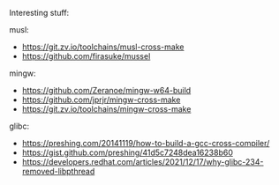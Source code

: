 
Interesting stuff:

musl:
- https://git.zv.io/toolchains/musl-cross-make
- https://github.com/firasuke/mussel

mingw:
- https://github.com/Zeranoe/mingw-w64-build
- https://github.com/jprjr/mingw-cross-make
- https://git.zv.io/toolchains/mingw-cross-make

glibc:
- https://preshing.com/20141119/how-to-build-a-gcc-cross-compiler/
- https://gist.github.com/preshing/41d5c7248dea16238b60
- https://developers.redhat.com/articles/2021/12/17/why-glibc-234-removed-libpthread
